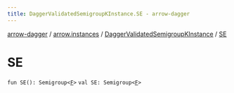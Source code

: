 ```yaml
---
title: DaggerValidatedSemigroupKInstance.SE - arrow-dagger
---
```


[arrow-dagger](../../index.html) / [arrow.instances](../index.html) / [DaggerValidatedSemigroupKInstance](index.html) / [SE](./-s-e.html)

# SE

`fun SE(): Semigroup<`[`F`](index.html#F)`>`
`val SE: Semigroup<`[`F`](index.html#F)`>`